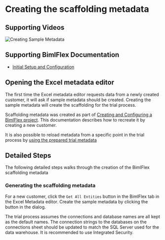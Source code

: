 # Creating the scaffolding metadata

## Supporting Videos

![Creating Sample Metadata](https://www.youtube.com/watch?v=YJTrhoQW6qw?rel=0&autoplay=0)

## Supporting BimlFlex Documentation

- [Initial Setup and Configuration](../user-guide/initial-setup-and-configuration.md)

## Opening the Excel metadata editor

The first time the Excel metadata editor requests data from a newly created customer, it will ask if sample metadata should be created. Creating the sample metadata will create the scaffolding for the trial process.

Scaffolding metadata was created as part of [Creating and Configuring a BimlFlex project](creating-and-configuring-a-bimlflex-project.md). This documentation describes how to recreate it by creating a new customer.

It is also possible to reload metadata from a specific point in the trial process by [using the prepared trial metadata](using-prepared-trial-metadata.md)

## Detailed Steps

The following detailed steps walks through the creation of the BimlFlex scaffolding metadata

### Generating the scaffolding metadata

For a new customer, click the `Get All Entities` button in the BimlFlex tab in the Excel Metadata editor. Create the sample metadata by clicking the button in the dialog.

The trial process assumes the connections and database names are all kept as the default names. The connection strings to the databases on the connections sheet should be updated to match the SQL Server used for the data warehouse. It is recommended to use Integrated Security.
